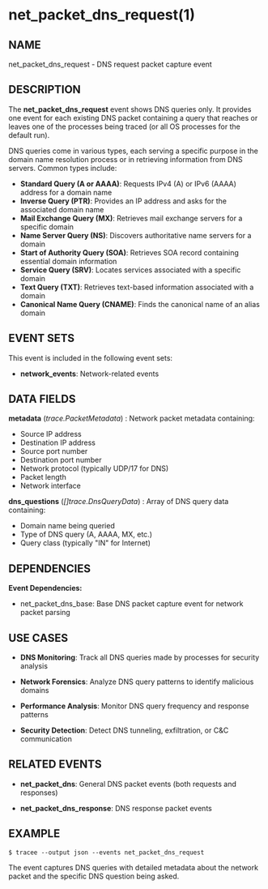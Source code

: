 # net_packet_dns_request(1)

## NAME

net_packet_dns_request - DNS request packet capture event

## DESCRIPTION

The **net_packet_dns_request** event shows DNS queries only. It provides one event for each existing DNS packet containing a query that reaches or leaves one of the processes being traced (or all OS processes for the default run).

DNS queries come in various types, each serving a specific purpose in the domain name resolution process or in retrieving information from DNS servers. Common types include:

- **Standard Query (A or AAAA)**: Requests IPv4 (A) or IPv6 (AAAA) address for a domain name
- **Inverse Query (PTR)**: Provides an IP address and asks for the associated domain name
- **Mail Exchange Query (MX)**: Retrieves mail exchange servers for a specific domain
- **Name Server Query (NS)**: Discovers authoritative name servers for a domain
- **Start of Authority Query (SOA)**: Retrieves SOA record containing essential domain information
- **Service Query (SRV)**: Locates services associated with a specific domain
- **Text Query (TXT)**: Retrieves text-based information associated with a domain
- **Canonical Name Query (CNAME)**: Finds the canonical name of an alias domain

## EVENT SETS

This event is included in the following event sets:

- **network_events**: Network-related events

## DATA FIELDS

**metadata** (*trace.PacketMetadata*)
: Network packet metadata containing:
  - Source IP address
  - Destination IP address
  - Source port number
  - Destination port number
  - Network protocol (typically UDP/17 for DNS)
  - Packet length
  - Network interface

**dns_questions** (*[]trace.DnsQueryData*)
: Array of DNS query data containing:
  - Domain name being queried
  - Type of DNS query (A, AAAA, MX, etc.)
  - Query class (typically "IN" for Internet)

## DEPENDENCIES

**Event Dependencies:**

- net_packet_dns_base: Base DNS packet capture event for network packet parsing

## USE CASES

- **DNS Monitoring**: Track all DNS queries made by processes for security analysis

- **Network Forensics**: Analyze DNS query patterns to identify malicious domains

- **Performance Analysis**: Monitor DNS query frequency and response patterns

- **Security Detection**: Detect DNS tunneling, exfiltration, or C&C communication

## RELATED EVENTS

- **net_packet_dns**: General DNS packet events (both requests and responses)

- **net_packet_dns_response**: DNS response packet events

## EXAMPLE

```console
$ tracee --output json --events net_packet_dns_request
```

The event captures DNS queries with detailed metadata about the network packet and the specific DNS question being asked.
